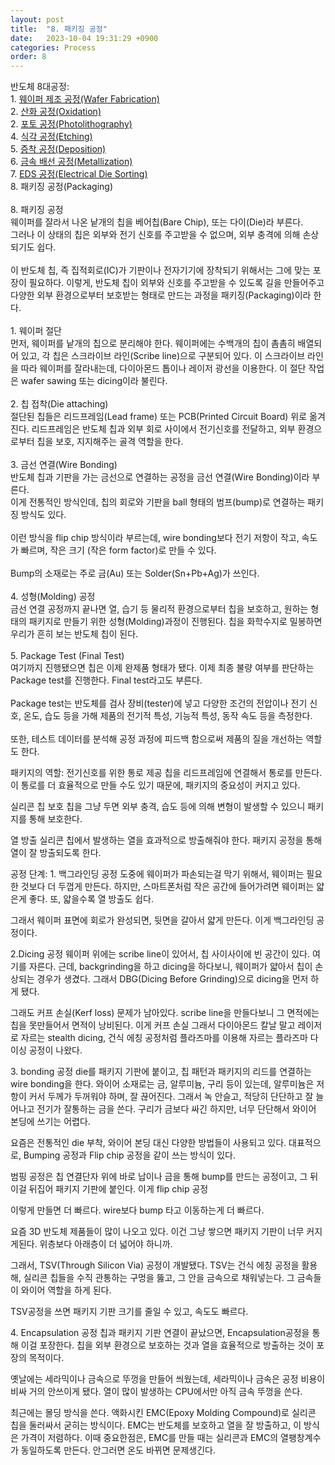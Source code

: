 ```yaml
---
layout: post
title:  "8. 패키징 공정"
date:   2023-10-04 19:31:29 +0900
categories: Process
order: 8
---
```


반도체 8대공정:<br>
1\. <a href="https://sparkrf.github.io/process/2023/10/04/Process-1.html" target="_blank">웨이퍼 제조 공정(Wafer Fabrication)</a><br>
2\. <a href="https://sparkrf.github.io/process/2023/10/04/Process-2.html" target="_blank">산화 공정(Oxidation)</a><br>
2\. <a href="https://sparkrf.github.io/process/2023/10/04/Process-3.html" target="_blank">포토 공정(Photolithography)</a><br>
4\. <a href="https://sparkrf.github.io/process/2023/10/04/Process-4.html" target="_blank">식각 공정(Etching)</a><br>
5\. <a href="https://sparkrf.github.io/process/2023/10/04/Process-5.html" target="_blank">증착 공정(Deposition)</a><br>
6\. <a href="https://sparkrf.github.io/process/2023/10/04/Process-6.html" target="_blank">금속 배선 공정(Metallization)</a><br>
7\. <a href="https://sparkrf.github.io/process/2023/10/04/Process-7.html" target="_blank">EDS 공정(Electrical Die Sorting)</a><br>
8\. 패키징 공정(Packaging)<br>
<br>
8\. 패키징 공정<br>
웨이퍼를 잘라서 나온 낱개의 칩을 베어칩(Bare Chip), 또는 다이(Die)라 부른다.<br>
그러나 이 상태의 칩은 외부와 전기 신호를 주고받을 수 없으며, 외부 충격에 의해 손상되기도 쉽다.<br>
<br>
이 반도체 칩, 즉 집적회로(IC)가 기판이나 전자기기에 장착되기 위해서는 그에 맞는 포장이 필요하다. 이렇게, 반도체 칩이 외부와 신호를 주고받을 수 있도록 길을 만들어주고 다양한 외부 환경으로부터 보호받는 형태로 만드는 과정을 패키징(Packaging)이라 한다.<br>
<br>
1\. 웨이퍼 절단<br>
먼저, 웨이퍼를 낱개의 칩으로 분리해야 한다. 웨이퍼에는 수백개의 칩이 촘촘히 배열되어 있고, 각 칩은 스크라이브 라인(Scribe line)으로 구분되어 있다. 이 스크라이브 라인을 따라 웨이퍼를 잘라내는데, 다이아몬드 톱이나 레이저 광선을 이용한다. 이 절단 작업은 wafer sawing 또는 dicing이라 불린다.<br>
<br>
2\. 칩 접착(Die attaching)<br>
절단된 칩들은 리드프레임(Lead frame) 또는 PCB(Printed Circuit Board) 위로 옮겨진다. 리드프레임은 반도체 칩과 외부 회로 사이에서 전기신호를 전달하고, 외부 환경으로부터 칩을 보호, 지지해주는 골격 역할을 한다.<br>
<br>
3\. 금선 연결(Wire Bonding)<br>
반도체 칩과 기판을 가는 금선으로 연결하는 공정을 금선 연결(Wire Bonding)이라 부른다.<br>
이게 전통적인 방식인데, 칩의 회로와 기판을 ball 형태의 범프(bump)로 연결하는 패키징 방식도 있다.<br>
<br>
이런 방식을 flip chip 방식이라 부르는데, wire bonding보다 전기 저항이 작고, 속도가 빠르며, 작은 크기 (작은 form factor)로 만들 수 있다.<br>
<br>
Bump의 소재로는 주로 금(Au) 또는 Solder(Sn+Pb+Ag)가 쓰인다.<br>
<br>
4\. 성형(Molding) 공정<br>
금선 연결 공정까지 끝나면 열, 습기 등 물리적 환경으로부터 칩을 보호하고, 원하는 형태의 패키지로 만들기 위한 성형(Molding)과정이 진행된다. 칩을 화학수지로 밀봉하면 우리가 흔히 보는 반도체 칩이 된다.<br>
<br>
5\. Package Test (Final Test)<br>
여기까지 진행됐으면 칩은 이제 완제품 형태가 됐다. 이제 최종 불량 여부를 판단하는 Package test를 진행한다. Final test라고도 부른다.<br>
<br>
Package test는 반도체를 검사 장비(tester)에 넣고 다양한 조건의 전압이나 전기 신호, 온도, 습도 등을 가해 제품의 전기적 특성, 기능적 특성, 동작 속도 등을 측정한다.<br>
<br>
또한, 테스트 데이터를 분석해 공정 과정에 피드백 함으로써 제품의 질을 개선하는 역할도 한다.<br>

패키지의 역할:
전기신호를 위한 통로 제공
칩을 리드프레임에 연결해서 통로를 만든다.
이 통로를 더 효율적으로 만들 수도 있기 때문에, 패키지의 중요성이 커지고 있다.

실리콘 칩 보호
칩을 그냥 두면 외부 충격, 습도 등에 의해 변형이 발생할 수 있으니 패키지를 통해 보호한다.

열 방출
실리콘 칩에서 발생하는 열을 효과적으로 방출해줘야 한다. 패키지 공정을 통해 열이 잘 방출되도록 한다.

공정 단계:
1\. 백그라인딩
공정 도중에 웨이퍼가 파손되는걸 막기 위해서, 웨이퍼는 필요한 것보다 더 두껍게 만든다.
하지만, 스마트폰처럼 작은 공간에 들어가려면 웨이퍼는 얇은게 좋다.
또, 얇을수록 열 방출도 쉽다.

그래서 웨이퍼 표면에 회로가 완성되면, 뒷면을 갈아서 얇게 만든다. 이게 백그라인딩 공정이다.

2\.Dicing 공정
웨이퍼 위에는 scribe line이 있어서, 칩 사이사이에 빈 공간이 있다. 여기를 자른다.
근데, backgrinding을 하고 dicing을 하다보니, 웨이퍼가 얇아서 칩이 손상되는 경우가 생겼다.
그래서 DBG(Dicing Before Grinding)으로 dicing을 먼저 하게 됐다.

그래도 커프 손실(Kerf loss) 문제가 남아있다. scribe line을 만들다보니 그 면적에는 칩을 못만들어서 면적이 낭비된다. 이게 커프 손실
그래서 다이아몬드 칼날 말고 레이저로 자르는 stealth dicing,
건식 에칭 공정처럼 플라즈마를 이용해 자르는 플라즈마 다이싱 공정이 나왔다.

3\. bonding 공정
die를 패키지 기판에 붙이고, 칩 패턴과 패키지의 리드를 연결하는 wire bonding을 한다.
와이어 소재로는 금, 알루미늄, 구리 등이 있는데,
알루미늄은 저항이 커서 두께가 두꺼워야 하며, 잘 끊어진다.
그래서 녹 안슬고, 적당히 단단하고 잘 늘어나고 전기가 잘통하는 금을 쓴다.
구리가 금보다 싸긴 하지만, 너무 단단해서 와이어 본딩에 쓰기는 어렵다.

요즘은 전통적인 die 부착, 와이어 본딩 대신 다양한 방법들이 사용되고 있다.
대표적으로, Bumping 공정과 Flip chip 공정을 같이 쓰는 방식이 있다.

범핑 공정은 칩 연결단자 위에 바로 납이나 금을 통해 bump를 만드는 공정이고,
그 뒤 이걸 뒤집어 패키지 기판에 붙인다. 이게 flip chip 공정

이렇게 만들면 더 빠르다. wire보다 bump 타고 이동하는게 더 빠르다.

요즘 3D 반도체 제품들이 많이 나오고 있다. 이건 그냥 쌓으면 패키지 기판이 너무 커지게된다. 위층보다 아래층이 더 넓어야 하니까.

그래서, TSV(Through Silicon Via) 공정이 개발됐다.
TSV는 건식 에칭 공정을 활용해, 실리콘 칩들을 수직 관통하는 구멍을 뚫고, 그 안을 금속으로 채워넣는다.
그 금속들이 와이어 역할을 하게 된다.

TSV공정을 쓰면 패키지 기판 크기를 줄일 수 있고, 속도도 빠르다.

4\. Encapsulation 공정
칩과 패키지 기판 연결이 끝났으면, Encapsulation공정을 통해 이걸 포장한다.
칩을 외부 환경으로 보호하는 것과 열을 효율적으로 방출하는 것이 포장의 목적이다.

옛날에는 세라믹이나 금속으로 뚜껑을 만들어 씌웠는데,
세라믹이나 금속은 공정 비용이 비싸 거의 안쓰이게 됐다.
열이 많이 발생하는 CPU에서만 아직 금속 뚜껑을 쓴다.

최근에는 몰딩 방식을 쓴다. 액화시킨 EMC(Epoxy Molding Compound)로 실리콘 칩을 둘러싸서 굳히는 방식이다.
EMC는 반도체를 보호하고 열을 잘 방출하고, 이 방식은 가격이 저렴하다.
이때 중요한점은, EMC를 만들 때는 실리콘과 EMC의 열팽창계수가 동일하도록 만든다. 안그러면 온도 바뀌면 문제생긴다.

